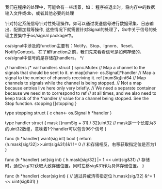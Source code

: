 我们在程序的处理中，可能会有一些场景，如：
程序被退出时，将内存中的数据输入文件或db，或者其他必要的处理

针对特定系统信号针对性处理操作，如可以通过发送信号进行数据采集、日志输出、配置加载等操作,
这些情况下就需要针对Signal的处理了，Go中关于信号的处理主要集中于os/signal package中。

os/signal中涉及的function主要有：Notify、Stop、Ignore、Reset、NotifyContext。
在了解function之前，我们先来看看信号是如何存储的，os/signal中信号的是存储在handlers。
*/

// handlers
/*
var handlers struct {
    sync.Mutex
    // Map a channel to the signals that should be sent to it.
    m map[chan<- os.Signal]*handler
    // Map a signal to the number of channels receiving it.
    ref [numSig]int64
    // Map channels to signals while the channel is being stopped.
    // Not a map because entries live here only very briefly.
    // We need a separate container because we need m to correspond to ref
    // at all times, and we also need to keep track of the *handler
    // value for a channel being stopped. See the Stop function.
    stopping []stopping
}

type stopping struct {
    c chan<- os.Signal
    h *handler
}

type handler struct {
    mask [(numSig + 31) / 32]uint32 // mask是一个长度为3的uint32数组，意味着1个handler可以包含96个信号
}

func (h *handler) want(sig int) bool {
    return (h.mask[sig/32]>>uint(sig&31))&1 != 0 // 和存储相反，右移获取指定位是否为1
}

func (h *handler) set(sig int) {
    h.mask[sig/32] |= 1 << uint(sig&31) // 存储时，通过sig/32获取大致存储位置，同时左移sig&31作为具体存储位置。
}

func (h *handler) clear(sig int) { // 通过异或清零指定位
    h.mask[sig/32] &^= 1 << uint(sig&31)
}